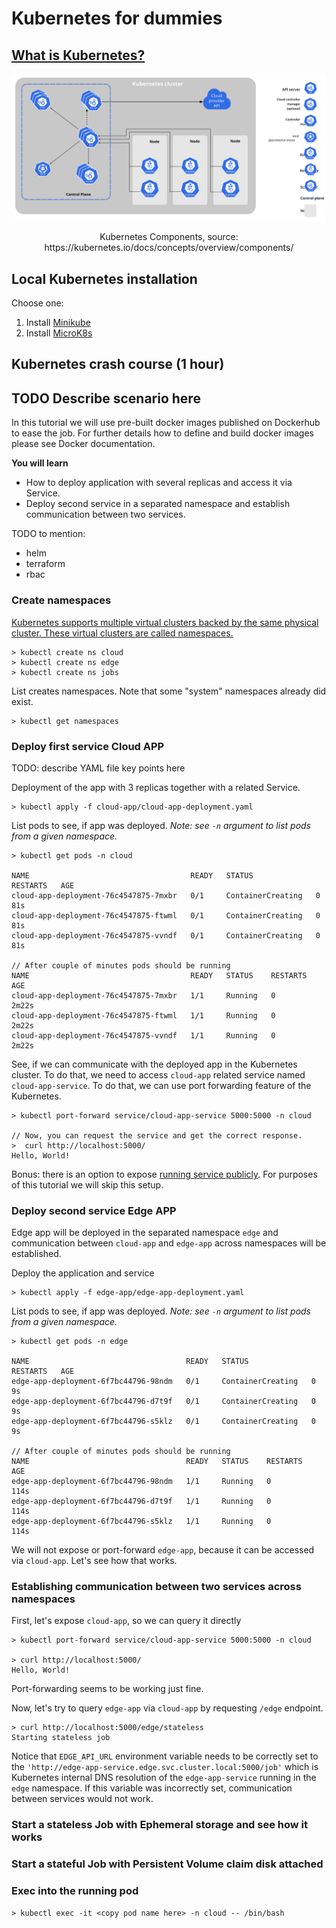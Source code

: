 # Kubernetes for dummies

## [What is Kubernetes?](https://kubernetes.io/docs/concepts/overview/what-is-kubernetes/)
![Kubernetes Components](components-of-kubernetes.svg)
<p align="center">
    Kubernetes Components, source: https://kubernetes.io/docs/concepts/overview/components/
</p>

## Local Kubernetes installation
Choose one:
1. Install [Minikube](https://minikube.sigs.k8s.io/docs/start/)
1. Install [MicroK8s](https://microk8s.io/)

## Kubernetes crash course (1 hour)

## TODO Describe scenario here
In this tutorial we will use pre-built docker images published on Dockerhub to ease the job. For further details how to define and build docker images please see Docker documentation.

**You will learn**
- How to deploy application with several replicas and access it via Service.
- Deploy second service in a separated namespace and establish communication between two services.


TODO to mention:
- helm
- terraform
- rbac

### Create namespaces
[Kubernetes supports multiple virtual clusters backed by the same physical cluster. These virtual clusters are called namespaces.](https://kubernetes.io/docs/concepts/overview/working-with-objects/namespaces/)

```
> kubectl create ns cloud
> kubectl create ns edge
> kubectl create ns jobs
```

List creates namespaces. Note that some "system" namespaces already did exist.
```
> kubectl get namespaces
```

### Deploy first service Cloud APP

TODO: describe YAML file key points here

Deployment of the app with 3 replicas together with a related Service.
```
> kubectl apply -f cloud-app/cloud-app-deployment.yaml
```

List pods to see, if app was deployed. _Note: see `-n` argument to list pods from a given namespace._
```
> kubectl get pods -n cloud

NAME                                    READY   STATUS              RESTARTS   AGE
cloud-app-deployment-76c4547875-7mxbr   0/1     ContainerCreating   0          81s
cloud-app-deployment-76c4547875-ftwml   0/1     ContainerCreating   0          81s
cloud-app-deployment-76c4547875-vvndf   0/1     ContainerCreating   0          81s

// After couple of minutes pods should be running
NAME                                    READY   STATUS    RESTARTS   AGE
cloud-app-deployment-76c4547875-7mxbr   1/1     Running   0          2m22s
cloud-app-deployment-76c4547875-ftwml   1/1     Running   0          2m22s
cloud-app-deployment-76c4547875-vvndf   1/1     Running   0          2m22s
```

See, if we can communicate with the deployed app in the Kubernetes cluster. To do that, we need to access `cloud-app` related service named `cloud-app-service`. To do that, we can use port forwarding feature of the Kubernetes.
```
> kubectl port-forward service/cloud-app-service 5000:5000 -n cloud

// Now, you can request the service and get the correct response.
>  curl http://localhost:5000/
Hello, World!
```

Bonus: there is an option to expose [running service publicly](https://kubernetes.io/docs/tutorials/kubernetes-basics/expose/expose-intro/). For purposes of this tutorial we will skip this setup.

### Deploy second service Edge APP
Edge app will be deployed in the separated namespace `edge` and communication between `cloud-app` and `edge-app` across namespaces will be established.

Deploy the application and service
```
> kubectl apply -f edge-app/edge-app-deployment.yaml
```

List pods to see, if app was deployed. _Note: see `-n` argument to list pods from a given namespace._
```
> kubectl get pods -n edge

NAME                                   READY   STATUS              RESTARTS   AGE
edge-app-deployment-6f7bc44796-98ndm   0/1     ContainerCreating   0          9s
edge-app-deployment-6f7bc44796-d7t9f   0/1     ContainerCreating   0          9s
edge-app-deployment-6f7bc44796-s5klz   0/1     ContainerCreating   0          9s

// After couple of minutes pods should be running
NAME                                   READY   STATUS    RESTARTS   AGE
edge-app-deployment-6f7bc44796-98ndm   1/1     Running   0          114s
edge-app-deployment-6f7bc44796-d7t9f   1/1     Running   0          114s
edge-app-deployment-6f7bc44796-s5klz   1/1     Running   0          114s
```

We will not expose or port-forward `edge-app`, because it can be accessed via `cloud-app`. Let's see how that works.

### Establishing communication between two services across namespaces

First, let's expose `cloud-app`, so we can query it directly
```
> kubectl port-forward service/cloud-app-service 5000:5000 -n cloud

> curl http://localhost:5000/
Hello, World!
```
Port-forwarding seems to be working just fine.

Now, let's try to query `edge-app` via `cloud-app` by requesting `/edge` endpoint.
```
> curl http://localhost:5000/edge/stateless
Starting stateless job
```

Notice that `EDGE_API_URL` environment variable needs to be correctly set to the `'http://edge-app-service.edge.svc.cluster.local:5000/job'` which is Kubernetes internal DNS resolution of the `edge-app-service` running in the `edge` namespace. If this variable was incorrectly set, communication between services would not work.

### Start a stateless Job with Ephemeral storage and see how it works



### Start a stateful Job with Persistent Volume claim disk attached



### Exec into the running pod
```
> kubectl exec -it <copy pod name here> -n cloud -- /bin/bash
```
